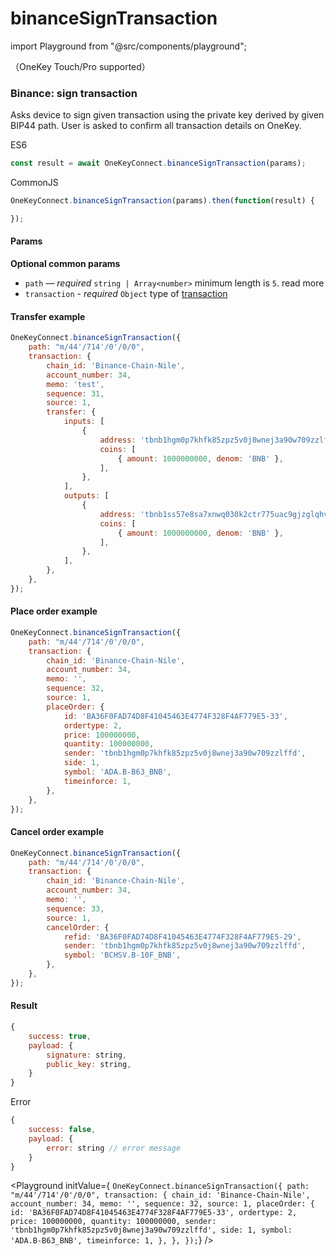 # binanceSignTransaction

import Playground from "@src/components/playground";

（OneKey Touch/Pro supported）

### Binance: sign transaction

Asks device to sign given transaction using the private key derived by given BIP44 path. User is asked to confirm all transaction details on OneKey.

ES6

```javascript
const result = await OneKeyConnect.binanceSignTransaction(params);
```

CommonJS

```javascript
OneKeyConnect.binanceSignTransaction(params).then(function(result) {

});
```

#### Params

**Optional common params**

* `path` — _required_ `string | Array<number>` minimum length is `5`. read more
* `transaction` - _required_ `Object` type of [transaction](https://github.com/OneKeyHQ/connect/blob/onekey/src/js/types/binance.js#L61-71)

#### Transfer example

```javascript
OneKeyConnect.binanceSignTransaction({
    path: "m/44'/714'/0'/0/0",
    transaction: {
        chain_id: 'Binance-Chain-Nile',
        account_number: 34,
        memo: 'test',
        sequence: 31,
        source: 1,
        transfer: {
            inputs: [
                {
                    address: 'tbnb1hgm0p7khfk85zpz5v0j8wnej3a90w709zzlffd',
                    coins: [
                        { amount: 1000000000, denom: 'BNB' },
                    ],
                },
            ],
            outputs: [
                {
                    address: 'tbnb1ss57e8sa7xnwq030k2ctr775uac9gjzglqhvpy',
                    coins: [
                        { amount: 1000000000, denom: 'BNB' },
                    ],
                },
            ],
        },
    },
});
```

#### Place order example

```javascript
OneKeyConnect.binanceSignTransaction({
    path: "m/44'/714'/0'/0/0",
    transaction: {
        chain_id: 'Binance-Chain-Nile',
        account_number: 34,
        memo: '',
        sequence: 32,
        source: 1,
        placeOrder: {
            id: 'BA36F0FAD74D8F41045463E4774F328F4AF779E5-33',
            ordertype: 2,
            price: 100000000,
            quantity: 100000000,
            sender: 'tbnb1hgm0p7khfk85zpz5v0j8wnej3a90w709zzlffd',
            side: 1,
            symbol: 'ADA.B-B63_BNB',
            timeinforce: 1,
        },
    },
});
```

#### Cancel order example

```javascript
OneKeyConnect.binanceSignTransaction({
    path: "m/44'/714'/0'/0/0",
    transaction: {
        chain_id: 'Binance-Chain-Nile',
        account_number: 34,
        memo: '',
        sequence: 33,
        source: 1,
        cancelOrder: {
            refid: 'BA36F0FAD74D8F41045463E4774F328F4AF779E5-29',
            sender: 'tbnb1hgm0p7khfk85zpz5v0j8wnej3a90w709zzlffd',
            symbol: 'BCHSV.B-10F_BNB',
        },
    },
});
```

#### Result

```javascript
{
    success: true,
    payload: {
        signature: string,
        public_key: string,
    }
}
```

Error

```javascript
{
    success: false,
    payload: {
        error: string // error message
    }
}
```

\<Playground initValue={ `OneKeyConnect.binanceSignTransaction({ path: "m/44'/714'/0'/0/0", transaction: { chain_id: 'Binance-Chain-Nile', account_number: 34, memo: '', sequence: 32, source: 1, placeOrder: { id: 'BA36F0FAD74D8F41045463E4774F328F4AF779E5-33', ordertype: 2, price: 100000000, quantity: 100000000, sender: 'tbnb1hgm0p7khfk85zpz5v0j8wnej3a90w709zzlffd', side: 1, symbol: 'ADA.B-B63_BNB', timeinforce: 1, }, }, });`} />
